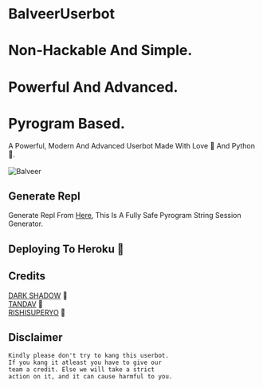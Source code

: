 # BalveerUserbot
# Non-Hackable And Simple.
# Powerful And Advanced.
# Pyrogram Based.

A Powerful, Modern And Advanced Userbot Made With Love 💛 And Python 🐍.
<br>
<br>
<img src= "https://te.legra.ph/file/f6eb3a3107d045d8f90c2.jpg" alt= "Balveer">
<br>

## Generate Repl
Generate Repl From [Here](), This Is A Fully Safe Pyrogram String Session Generator.

## Deploying To Heroku 🚀


## Credits
[DARK SHADOW](https://t.me/DARKSHADOW088) 🖤<br>
[TANDAV](https://t.me/TANDAV_X) 💙<br>
[RISHISUPERYO](https://t.me/RISHISUP3RYO) 💜<br>

## Disclaimer
```
Kindly please don't try to kang this userbot.
If you kang it atleast you have to give our 
team a credit. Else we will take a strict 
action on it, and it can cause harmful to you.
```













